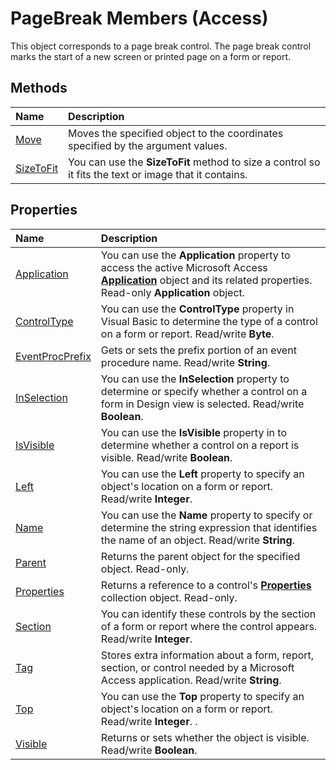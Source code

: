 
# PageBreak Members (Access)


This object corresponds to a page break control. The page break control marks the start of a new screen or printed page on a form or report.


## Methods



|**Name**|**Description**|
|:-----|:-----|
|[Move](cfd45d6e-4470-b159-ba9b-47c4b76c879b.md)|Moves the specified object to the coordinates specified by the argument values.|
|[SizeToFit](3b4c040a-e665-ad00-b9bf-1f3f8f25c35a.md)|You can use the  **SizeToFit** method to size a control so it fits the text or image that it contains.|

## Properties



|**Name**|**Description**|
|:-----|:-----|
|[Application](6f5eb0f3-5a82-882c-4c57-08613fb6421a.md)|You can use the  **Application** property to access the active Microsoft Access **[Application](aefb0713-97e6-e2c7-e530-8fd2e1316a55.md)** object and its related properties. Read-only **Application** object.|
|[ControlType](79977aab-29e3-7a25-38ee-a01645a87cdb.md)|You can use the  **ControlType** property in Visual Basic to determine the type of a control on a form or report. Read/write **Byte**.|
|[EventProcPrefix](abb7dc97-7bc9-8ab3-95ed-3b39a731df30.md)|Gets or sets the prefix portion of an event procedure name. Read/write  **String**.|
|[InSelection](3d680238-bb28-de45-e798-4fb9de405ccc.md)|You can use the  **InSelection** property to determine or specify whether a control on a form in Design view is selected. Read/write **Boolean**.|
|[IsVisible](0c86aa2c-a26b-1a79-641e-cfb00c7342a6.md)|You can use the  **IsVisible** property in to determine whether a control on a report is visible. Read/write **Boolean**.|
|[Left](358f0688-6507-3ee5-bfcf-f266d405a064.md)|You can use the  **Left** property to specify an object's location on a form or report. Read/write **Integer**.|
|[Name](ddb134f6-91b8-4565-8c6b-b1ac1d498fbb.md)|You can use the  **Name** property to specify or determine the string expression that identifies the name of an object. Read/write **String**.|
|[Parent](9d2d7b85-c720-f3f1-cf5f-949823d0c22b.md)|Returns the parent object for the specified object. Read-only.|
|[Properties](3e29ef61-b97e-75e4-b900-7ff4613ead85.md)|Returns a reference to a control's **[Properties](7e888aad-e783-dfc5-46df-9d92c89cfc35.md)** collection object. Read-only.|
|[Section](6d912441-5af5-3a3c-918b-b560f4cc43b3.md)|You can identify these controls by the section of a form or report where the control appears. Read/write  **Integer**.|
|[Tag](9cba9c3e-eb63-e47a-8b1f-a47d3a448c84.md)|Stores extra information about a form, report, section, or control needed by a Microsoft Access application. Read/write  **String**.|
|[Top](4655b6b8-98b8-9feb-243b-1090eaedbe7b.md)|You can use the  **Top** property to specify an object's location on a form or report. Read/write **Integer**. .|
|[Visible](bce10ac3-a7a5-5d0e-df76-b8222aa64267.md)|Returns or sets whether the object is visible. Read/write  **Boolean**.|
